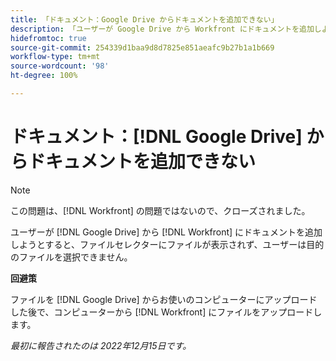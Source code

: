 ```yaml
---
title: 「ドキュメント：Google Drive からドキュメントを追加できない」
description: 「ユーザーが Google Drive から Workfront にドキュメントを追加しようとすると、ファイルセレクターにファイルが表示されず、ユーザーは目的のファイルを選択できません。」
hidefromtoc: true
source-git-commit: 254339d1baa9d8d7825e851aeafc9b27b1a1b669
workflow-type: tm+mt
source-wordcount: '98'
ht-degree: 100%

---
```



# ドキュメント：[!DNL Google Drive] からドキュメントを追加できない

<!--On WF and WFP TOCs-->

>[!NOTE]
>
>この問題は、[!DNL Workfront] の問題ではないので、クローズされました。

ユーザーが [!DNL Google Drive] から [!DNL Workfront] にドキュメントを追加しようとすると、ファイルセレクターにファイルが表示されず、ユーザーは目的のファイルを選択できません。

**回避策**

ファイルを [!DNL Google Drive] からお使いのコンピューターにアップロードした後で、コンピューターから [!DNL Workfront] にファイルをアップロードします。

_最初に報告されたのは 2022年12月15日です。_

